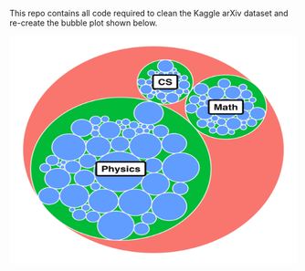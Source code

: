 This repo contains all code required to clean the Kaggle arXiv dataset and re-create the bubble plot shown below.

<div align="center">
  <img src="arxiv_2025_top_three_categories.png" height="400" width="600">
</div>
